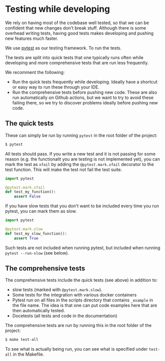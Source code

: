 
# Testing while developing

We rely on having most of the codebase well tested, so that we can be confident that new changes don't break stuff. Although there is some overhead writing tests,
having good tests makes developing and pushing new features much faster.

We use [pytest](https://docs.pytest.org/en/6.2.x/) as our testing framework. To run the tests.

The tests are split into quick tests that one typically runs often while developing and more comprehensive tests that are run less frequently.

We recomment the following:

- Run the quick tests frequently while developing. Ideally have a shortcut or easy way to run these through your IDE.
- Run the comprehensive tests before pushing new code. These are also run automatically on Github actions, but we want to try to avoid these failing there, so we try to discover
problems ideally before pushing new code.


## The quick tests

These can simply be run by running `pytest` in the root folder of the project:

```bash
$ pytest
```

All tests should pass. If you write a new test and it is not passing for some reason (e.g. the functionalit you are testing is not implemented yet),
you can mark the test as `xfail` by adding the `@pytest.mark.xfail` decorator to the test function. This will make the test not fail the test suite.

```python
import pytest

@pytest.mark.xfail
def test_my_function():
    assert False
```

If you have slow tests that you don't want to be included every time you run pytest, you can mark them as slow.

```python
import pytest

@pytest.mark.slow
def test_my_slow_function():
    assert True
```

Such tests are not included when running pytest, but included when running `pytest --run-slow` (see below).

## The comprehensive tests

The comprehensive tests include the quick tests (see above) in addition to:

- slow tests (marked with `@pytest.mark.slow`). 
- Some tests for the integration with various docker containers 
- Pytest run on all files in the scripts directory that contains `_example` in the file name. The idea is that one can put code examples here that are then automatically tested.
- Docetests (all tests and code in the documentation)

The comprehensive tests are run by running this in the root folder of the project:

```bash
$ make test-all
```

To see what is actually being run, you can see what is specified under `test-all` in the Makefile.

